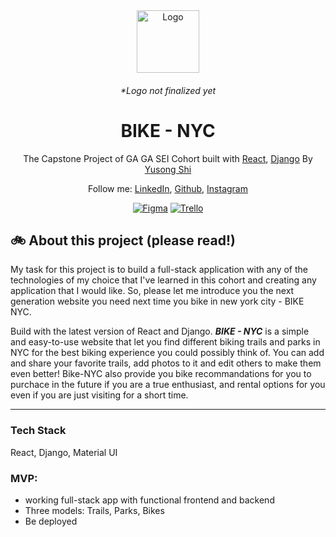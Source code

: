 <div align="center">
  <img alt="Logo" src="https://yusong.space/wp-content/uploads/2022/05/Ellipse-1.png" width="100" />
  <h6>*Logo not finalized yet<h6>
</div>
<h1 align="center">
  BIKE - NYC 
</h1>
<p align="center">
  The Capstone Project of GA GA SEI Cohort built with <a href="https://reactjs.org/" target="_blank">React</a>, <a href="https://www.djangoproject.com/" target="_blank">Django</a> By <a href="https://www.yusong.space/" target="_blank">Yusong Shi</a>
</p>
<p align="center">
  Follow me:
  <a href="https://www.linkedin.com/in/yusongshi/" target="_blank">LinkedIn</a>,
  <a href="https://github.com/yusongsh" target="_blank">Github</a>,
  <a href="https://www.instagram.com/jackeeeeshi/" target="_blank">Instagram</a>
</p>
<div align="center">
  
  [![Figma](https://img.shields.io/badge/-figma-%231B1F22.svg?style=for-the-badge&logo=figma&logoColor=FFFFFF)](https://www.figma.com/proto/Iy9jKtS96TfybPHZSwndzo/Bike-NYC---P4?page-id=0%3A1&node-id=3%3A2&viewport=273%2C48%2C0.18&scaling=scale-down&starting-point-node-id=3%3A2)
  [![Trello](https://img.shields.io/badge/-Trello-0052CC?style=for-the-badge&logo=Trello&logoColor=FFFFFF)](https://trello.com/b/pse5mXnf/bike-nyc)

</div>
    
<!-- ![demo](demo.png) -->
    

## 🚲 About this project (please read!)
    
My task for this project is to build a full-stack application with any of the technologies of my choice that I've learned in this cohort and creating any application that I would like. So, please let me introduce you the next generation website you need next time you bike in new york city - BIKE NYC.
    

Build with the latest version of React and Django. ***BIKE - NYC***  is a simple and easy-to-use website that let you find different biking trails and parks in NYC for the best biking experience you could possibly think of. You can add and share your favorite trails, add photos to it and edit others to make them even better! Bike-NYC also provide you bike recommandations for you to purchace in the future if you are a true enthusiast, and rental options for you even if you are just visiting for a short time. 

---
    
### Tech Stack

React, Django, Material UI
    
    
### MVP:
-  working full-stack app with functional frontend and backend
-  Three models: Trails, Parks, Bikes
-  Be deployed
